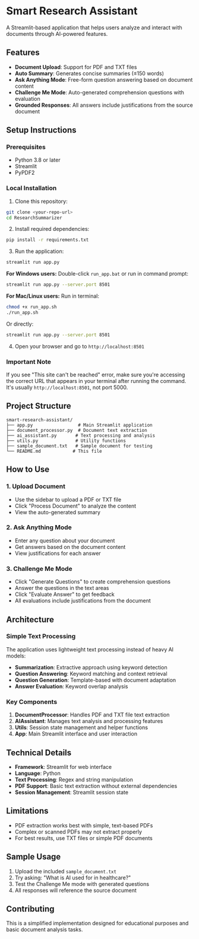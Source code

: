 # Smart Research Assistant

A Streamlit-based application that helps users analyze and interact with documents through AI-powered features.

## Features

- **Document Upload**: Support for PDF and TXT files
- **Auto Summary**: Generates concise summaries (≤150 words) 
- **Ask Anything Mode**: Free-form question answering based on document content
- **Challenge Me Mode**: Auto-generated comprehension questions with evaluation
- **Grounded Responses**: All answers include justifications from the source document

## Setup Instructions

### Prerequisites
- Python 3.8 or later
- Streamlit
- PyPDF2

### Local Installation

1. Clone this repository:
```bash
git clone <your-repo-url>
cd ResearchSummarizer
```

2. Install required dependencies:
```bash
pip install -r requirements.txt
```

3. Run the application:
```bash
streamlit run app.py
```

**For Windows users:**
Double-click `run_app.bat` or run in command prompt:
```bash
streamlit run app.py --server.port 8501
```

**For Mac/Linux users:**
Run in terminal:
```bash
chmod +x run_app.sh
./run_app.sh
```

Or directly:
```bash
streamlit run app.py --server.port 8501
```

4. Open your browser and go to `http://localhost:8501`

### Important Note
If you see "This site can't be reached" error, make sure you're accessing the correct URL that appears in your terminal after running the command. It's usually `http://localhost:8501`, not port 5000.

## Project Structure

```
smart-research-assistant/
├── app.py                 # Main Streamlit application
├── document_processor.py  # Document text extraction
├── ai_assistant.py       # Text processing and analysis
├── utils.py              # Utility functions
├── sample_document.txt   # Sample document for testing
└── README.md            # This file
```

## How to Use

### 1. Upload Document
- Use the sidebar to upload a PDF or TXT file
- Click "Process Document" to analyze the content
- View the auto-generated summary

### 2. Ask Anything Mode
- Enter any question about your document
- Get answers based on the document content
- View justifications for each answer

### 3. Challenge Me Mode
- Click "Generate Questions" to create comprehension questions
- Answer the questions in the text areas
- Click "Evaluate Answer" to get feedback
- All evaluations include justifications from the document

## Architecture

### Simple Text Processing
The application uses lightweight text processing instead of heavy AI models:
- **Summarization**: Extractive approach using keyword detection
- **Question Answering**: Keyword matching and context retrieval
- **Question Generation**: Template-based with document adaptation
- **Answer Evaluation**: Keyword overlap analysis

### Key Components

1. **DocumentProcessor**: Handles PDF and TXT file text extraction
2. **AIAssistant**: Manages text analysis and processing features
3. **Utils**: Session state management and helper functions
4. **App**: Main Streamlit interface and user interaction

## Technical Details

- **Framework**: Streamlit for web interface
- **Language**: Python
- **Text Processing**: Regex and string manipulation
- **PDF Support**: Basic text extraction without external dependencies
- **Session Management**: Streamlit session state

## Limitations

- PDF extraction works best with simple, text-based PDFs
- Complex or scanned PDFs may not extract properly
- For best results, use TXT files or simple PDF documents

## Sample Usage

1. Upload the included `sample_document.txt`
2. Try asking: "What is AI used for in healthcare?"
3. Test the Challenge Me mode with generated questions
4. All responses will reference the source document

## Contributing

This is a simplified implementation designed for educational purposes and basic document analysis tasks.
